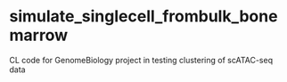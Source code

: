 # simulate_singlecell_frombulk_bonemarrow
CL code for GenomeBiology project in testing clustering of scATAC-seq data
